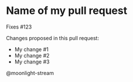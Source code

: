 # Name of my pull request

Fixes #123

Changes proposed in this pull request:
- My change #1
- My change #2
- My change #3

@moonlight-stream
